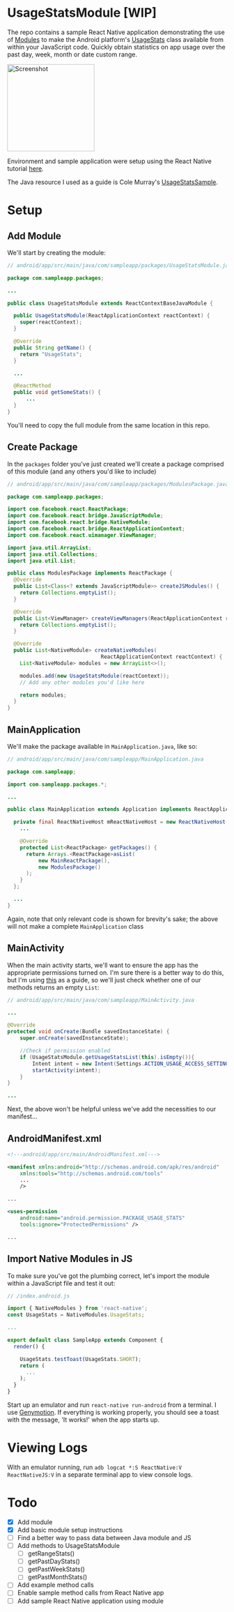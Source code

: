 # UsageStatsModule [WIP]
The repo contains a sample React Native application demonstrating the use of [Modules](https://facebook.github.io/react-native/docs/native-modules-android.html) to make the Android platform's [UsageStats](https://developer.android.com/reference/android/app/usage/UsageStats.html) class available from within your JavaScript code. Quickly obtain statistics on app usage over the past day, week, month or date custom range.

<img src="./Screenshots/screenshot_1.png" alt="Screenshot" style="width: 200px;"/>

Environment and sample application were setup using the React Native tutorial [here](https://facebook.github.io/react-native/docs/getting-started.html).

The Java resource I used as a guide is Cole Murray's [UsageStatsSample](https://github.com/ColeMurray/UsageStatsSample).

# Setup

## Add Module
We'll start by creating the module:
```java
// android/app/src/main/java/com/sampleapp/packages/UsageStatsModule.java

package com.sampleapp.packages;

...

public class UsageStatsModule extends ReactContextBaseJavaModule {

  public UsageStatsModule(ReactApplicationContext reactContext) {
    super(reactContext);
  }

  @Override
  public String getName() {
    return "UsageStats";
  }

  ...

  @ReactMethod
  public void getSomeStats() {
      ...
  }
}

```
You'll need to copy the full module from the same location in this repo.

## Create Package
In the `packages` folder you've just created we'll create a package comprised of this module (and any others you'd like to include)
```java
// android/app/src/main/java/com/sampleapp/packages/ModulesPackage.java

package com.sampleapp.packages;

import com.facebook.react.ReactPackage;
import com.facebook.react.bridge.JavaScriptModule;
import com.facebook.react.bridge.NativeModule;
import com.facebook.react.bridge.ReactApplicationContext;
import com.facebook.react.uimanager.ViewManager;

import java.util.ArrayList;
import java.util.Collections;
import java.util.List;

public class ModulesPackage implements ReactPackage {
  @Override
  public List<Class<? extends JavaScriptModule>> createJSModules() {
    return Collections.emptyList();
  }

  @Override
  public List<ViewManager> createViewManagers(ReactApplicationContext reactContext) {
    return Collections.emptyList();
  }

  @Override
  public List<NativeModule> createNativeModules(
                              ReactApplicationContext reactContext) {
    List<NativeModule> modules = new ArrayList<>();

    modules.add(new UsageStatsModule(reactContext));
    // Add any other modules you'd like here

    return modules;
  }
}
```

## MainApplication
We'll make the package available in `MainApplication.java`, like so:
```java
// android/app/src/main/java/com/sampleapp/MainApplication.java

package com.sampleapp;

import com.sampleapp.packages.*;

...

public class MainApplication extends Application implements ReactApplication {

  private final ReactNativeHost mReactNativeHost = new ReactNativeHost(this) {
    ...

    @Override
    protected List<ReactPackage> getPackages() {
      return Arrays.<ReactPackage>asList(
          new MainReactPackage(),
          new ModulesPackage()
      );
    }
  };

  ...
}
```
Again, note that only relevant code is shown for brevity's sake; the above will not make a complete `MainApplication` class

## MainActivity
When the main activity starts, we'll want to ensure the app has the appropriate permissions turned on. I'm sure there is a better way to do this, but I'm using [this](https://github.com/ColeMurray/UsageStatsSample) as a guide, so we'll just check whether one of our methods returns an empty `List`:
```java
// android/app/src/main/java/com/sampleapp/MainActivity.java

...

@Override
protected void onCreate(Bundle savedInstanceState) {
    super.onCreate(savedInstanceState);

    //Check if permission enabled
    if (UsageStatsModule.getUsageStatsList(this).isEmpty()){
        Intent intent = new Intent(Settings.ACTION_USAGE_ACCESS_SETTINGS);
        startActivity(intent);
    }
}

...

```
Next, the above won't be helpful unless we've add the necessities to our manifest...

## AndroidManifest.xml
```xml
<!---android/app/src/main/AndroidManifest.xml--->

<manifest xmlns:android="http://schemas.android.com/apk/res/android"
    xmlns:tools="http://schemas.android.com/tools"
    ...
    />

...

<uses-permission
    android:name="android.permission.PACKAGE_USAGE_STATS"
    tools:ignore="ProtectedPermissions" />

...

```
## Import Native Modules in JS
To make sure you've got the plumbing correct, let's import the module within a JavaScript file and test it out:
```JavaScript
// /index.android.js

import { NativeModules } from 'react-native';
const UsageStats = NativeModules.UsageStats;

...

export default class SampleApp extends Component {
  render() {

    UsageStats.testToast(UsageStats.SHORT);
    return (
      ...
    );
  }
}

```
Start up an emulator and run `react-native run-android` from a terminal. I use [Genymotion](https://www.genymotion.com/account/login/). If everything is working properly, you should see a toast with the message, 'It works!' when the app starts up.

# Viewing Logs
With an emulator running, run `adb logcat *:S ReactNative:V ReactNativeJS:V` in a separate terminal app to view console logs.

# Todo
- [X] Add module
- [X] Add basic module setup instructions
- [ ] Find a better way to pass data between Java module and JS
- [ ] Add methods to UsageStatsModule
    + [ ] getRangeStats()
    + [ ] getPastDayStats()
    + [ ] getPastWeekStats()
    + [ ] getPastMonthStats()
- [ ] Add example method calls
- [ ] Enable sample method calls from React Native app
- [ ] Add sample React Native application using module
